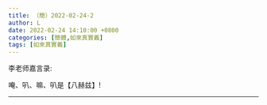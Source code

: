```yaml
---
title: （簡）2022-02-24-2
author: L
date: 2022-02-24 14:10:00 +0800
categories: [簡體,如來真實義]
tags: [如來真實義]
---
```


李老师嘉言录:

唵、叭、嘛、叭是【八赫兹】!


-------